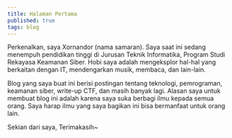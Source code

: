 ```yaml
---
title: Halaman Pertama
published: true
tags: blog
---
```

Perkenalkan, saya Xornandor (nama samaran). Saya saat ini sedang menempuh pendidikan tinggi di Jurusan Teknik Informatika, Program Studi Rekayasa Keamanan Siber. Hobi saya adalah mengeksplor hal-hal yang berkaitan dengan IT, mendengarkan musik, membaca, dan lain-lain.

Blog yang saya buat ini berisi postingan tentang teknologi, pemrograman, keamanan siber, write-up CTF, dan masih banyak lagi. Alasan saya untuk membuat blog ini adalah karena saya suka berbagi ilmu kepada semua orang. Saya harap ilmu yang saya bagikan ini bisa bermanfaat untuk orang lain.

Sekian dari saya, Terimakasih~